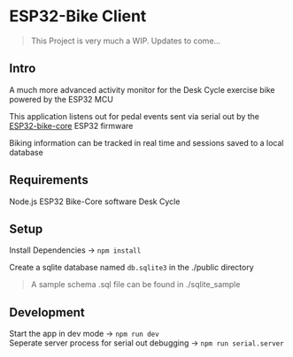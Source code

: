 # ESP32-Bike Client
>This Project is very much a WIP. Updates to come...


## Intro
A much more advanced activity monitor for the Desk Cycle exercise bike powered by the ESP32 MCU

This application listens out for pedal events sent via serial out by the [ESP32-bike-core](https://github.com/Zbyron/ESP32-bike-core) ESP32 firmware

Biking information can be tracked in real time and sessions saved to a local database

## Requirements
Node.js
ESP32 Bike-Core software
Desk Cycle
## Setup
Install Dependencies -> `npm install`

Create a sqlite database named `db.sqlite3` in the ./public directory
>A sample schema .sql file can be found in ./sqlite_sample 

## Development
Start the app in dev mode -> `npm run dev`  
Seperate server process for serial out debugging -> `npm run serial.server`





